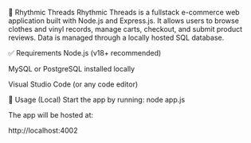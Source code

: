 🧵 Rhythmic Threads
Rhythmic Threads is a fullstack e-commerce web application built with Node.js and Express.js.
It allows users to browse clothes and vinyl records, manage carts, checkout, and submit product reviews.
Data is managed through a locally hosted SQL database.


✅ Requirements
Node.js (v18+ recommended)

MySQL or PostgreSQL installed locally

Visual Studio Code (or any code editor)

🚀 Usage (Local)
Start the app by running:
node app.js

The app will be hosted at:

http://localhost:4002
